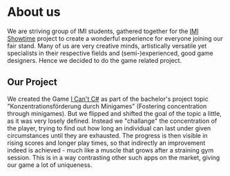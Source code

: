 # About us
We are striving group of IMI students, gathered together for the [IMI Showtime](https://showtime.f4.htw-berlin.de/ss22/) project to create a wonderful experience for everyone joining our fair stand.
Many of us are very creative minds, artistically versatile yet specialists in their respective fields and (semi-)experienced, good game designers. Hence we decided to do the game related project.

## Our Project
We created the Game [I Can't C#](https://github.com/ChariotGames/Minigame) as part of the bachelor's project topic "Konzentrationsförderung durch Minigames" (Fostering concentration through minigames). But we flipped and shifted the goal of the topic a little, as it was very losely defined. Instead we "challange" the concentration of the player, trying to find out how long an individual can last under given circumstances until they are exhausted. The progress is then visible in rising scores and longer play times, so that indirectly an improvement indeed is achieved - much like a muscle that grows after a straining gym session. This is in a way contrasting other such apps on the market, giving our game a lot of uniqueness.
